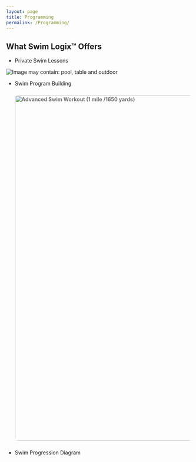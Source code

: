 ```yaml
---
layout: page
title: Programming
permalink: /Programming/
---
```

What Swim Logix™ Offers
-----------------------
- Private Swim Lessons

<div class="_2-sx" style="width: flex; height: flex;"><img class="spotlight" alt="Image may contain: pool, table and outdoor" aria-busy="false" src="https://scontent.fsan1-1.fna.fbcdn.net/v/t1.0-9/19989558_10212023735021988_1644331841788501880_n.jpg?oh=d6bccec1489b8ee1f00c19ce6f8a72c4&amp;oe=59EEBD0D"></div>

- Swim Program Building
<a href="http://dailyburn.com/life/fitness/swimming-workouts-every-level/" target="_blank" data-pwt="true" title="Advanced Swim Workout (1 mile /1650 yards)" style="cursor: pointer; border-radius: 6px; display: block; padding: 0px; font-weight: bold; text-decoration: none; color: rgb(113, 113, 113); overflow: hidden; margin: 24px 0px;"><img alt="Advanced Swim Workout (1 mile /1650 yards)" src="https://s-media-cache-ak0.pinimg.com/736x/7a/6c/4a/7a6c4a396a658e13256138b46225c6f4--swimming-drills-swimming-tips.jpg" style="transition: opacity 0.04s linear; border-radius: 8px; opacity: 1; display: block; height: 936px; margin: 0px auto; border: 0px; width: 620px; vertical-align: middle; position: relative; max-width: 626px;"></a>

- Swim Progression Diagram
<div class="reader__canvas-container"><div style="width: 100%; height: 100%; touch-action: pan-y; cursor: default;"><canvas class="document-canvas" width="880" height="838" style="height: 100%; width: 100%;"></canvas></div><div><button class="navigation-arrow navigation-arrow--left" id="ird3-button-previous" type="button" style="display: none;">
    <svg width="100%" height="100%" viewBox="-4 -4 30 52">
        <defs>
        </defs>
        <g fill="none" class="navigation-arrow__shadow" stroke="#000" stroke-width="4" transform="translate(9 22)">
            <path d="M2.65002234,43.5538147 C1.78774217,42.6020596 1.78774217,41.0560678 2.65002234,40.1030925 L17.6687127,23.4986273 L2.64671013,6.89660245 C1.78442996,5.94362719 1.78442996,4.39885551 2.64671013,3.44588025 C3.5089903,2.49290499 4.90674535,2.49290499 5.76902553,3.44588025 L22.3532899,21.7732662 C23.21557,22.7250212 23.21557,24.2697929 22.3532899,25.2239884 L5.77233774,43.5538147 C5.34174969,44.0309124 4.77646487,44.2688512 4.21118004,44.2688512 C3.64589522,44.2688512 3.08171447,44.0309124 2.65002234,43.5538147 Z" transform="translate(-10.5, -23.5)"></path>
        </g>
        <g fill="white" class="navigation-arrow__path" transform="translate(9 22)">
            <path d="M2.65002234,43.5538147 C1.78774217,42.6020596 1.78774217,41.0560678 2.65002234,40.1030925 L17.6687127,23.4986273 L2.64671013,6.89660245 C1.78442996,5.94362719 1.78442996,4.39885551 2.64671013,3.44588025 C3.5089903,2.49290499 4.90674535,2.49290499 5.76902553,3.44588025 L22.3532899,21.7732662 C23.21557,22.7250212 23.21557,24.2697929 22.3532899,25.2239884 L5.77233774,43.5538147 C5.34174969,44.0309124 4.77646487,44.2688512 4.21118004,44.2688512 C3.64589522,44.2688512 3.08171447,44.0309124 2.65002234,43.5538147 Z" transform="translate(-10.5, -23.5)"></path>
        </g>
    </svg>
</button><button class="navigation-arrow navigation-arrow--right" id="ird3-button-next" type="button" style="display: none;">
    <svg width="100%" height="100%" viewBox="-4 -4 30 52">
        <defs>
        </defs>
        <g fill="none" class="navigation-arrow__shadow" stroke="#000" stroke-width="4" transform="translate(9 22)">
            <path d="M2.65002234,43.5538147 C1.78774217,42.6020596 1.78774217,41.0560678 2.65002234,40.1030925 L17.6687127,23.4986273 L2.64671013,6.89660245 C1.78442996,5.94362719 1.78442996,4.39885551 2.64671013,3.44588025 C3.5089903,2.49290499 4.90674535,2.49290499 5.76902553,3.44588025 L22.3532899,21.7732662 C23.21557,22.7250212 23.21557,24.2697929 22.3532899,25.2239884 L5.77233774,43.5538147 C5.34174969,44.0309124 4.77646487,44.2688512 4.21118004,44.2688512 C3.64589522,44.2688512 3.08171447,44.0309124 2.65002234,43.5538147 Z" transform="translate(-10.5, -23.5)"></path>
        </g>
        <g fill="white" class="navigation-arrow__path" transform="translate(9 22)">
            <path d="M2.65002234,43.5538147 C1.78774217,42.6020596 1.78774217,41.0560678 2.65002234,40.1030925 L17.6687127,23.4986273 L2.64671013,6.89660245 C1.78442996,5.94362719 1.78442996,4.39885551 2.64671013,3.44588025 C3.5089903,2.49290499 4.90674535,2.49290499 5.76902553,3.44588025 L22.3532899,21.7732662 C23.21557,22.7250212 23.21557,24.2697929 22.3532899,25.2239884 L5.77233774,43.5538147 C5.34174969,44.0309124 4.77646487,44.2688512 4.21118004,44.2688512 C3.64589522,44.2688512 3.08171447,44.0309124 2.65002234,43.5538147 Z" transform="translate(-10.5, -23.5)"></path>
        </g>
    </svg>
</button></div></div>

- Swim Website Building / Consulting
**Insert Video of Swimming**
- Photography Portfolio
**Available upon request**

Have a wonderful day! (:
------------------------
